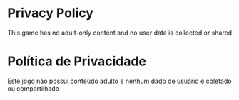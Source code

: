 # Privacy Policy

This game has no adult-only content and no user data is collected or shared

# Política de Privacidade

Este jogo não possui conteúdo adulto e nenhum dado de usuário é coletado ou compartilhado
